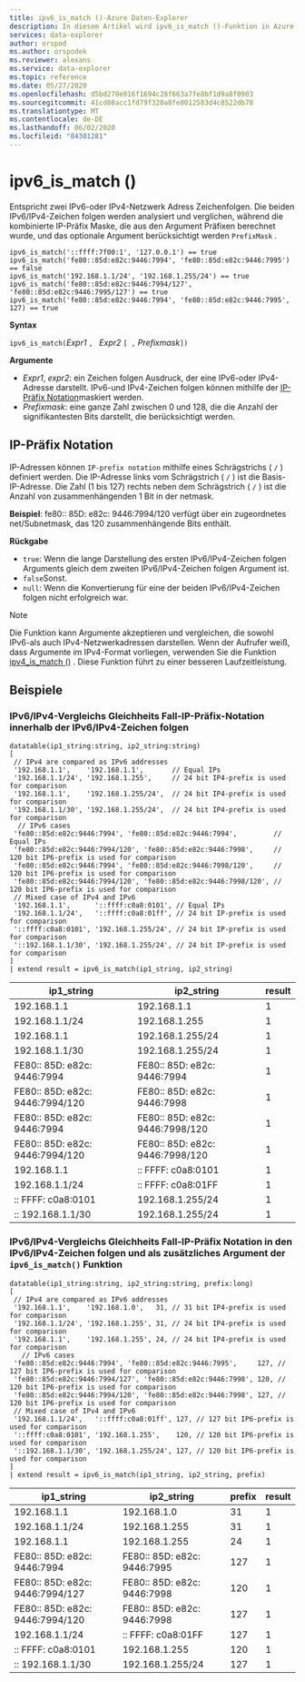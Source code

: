 ```yaml
---
title: ipv6_is_match ()-Azure Daten-Explorer
description: In diesem Artikel wird ipv6_is_match ()-Funktion in Azure Daten-Explorer beschrieben.
services: data-explorer
author: orspod
ms.author: orspodek
ms.reviewer: alexans
ms.service: data-explorer
ms.topic: reference
ms.date: 05/27/2020
ms.openlocfilehash: d5bd270e016f1694c28f663a7fe8bf1d9a8f0903
ms.sourcegitcommit: 41cd88acc1fd79f320a8fe8012583d4c8522db78
ms.translationtype: MT
ms.contentlocale: de-DE
ms.lasthandoff: 06/02/2020
ms.locfileid: "84301281"
---
```

# <a name="ipv6_is_match"></a>ipv6_is_match ()

Entspricht zwei IPv6-oder IPv4-Netzwerk Adress Zeichenfolgen. Die beiden IPv6/IPv4-Zeichen folgen werden analysiert und verglichen, während die kombinierte IP-Präfix Maske, die aus den Argument Präfixen berechnet wurde, und das optionale Argument berücksichtigt werden `PrefixMask` .

```kusto
ipv6_is_match('::ffff:7f00:1', '127.0.0.1') == true
ipv6_is_match('fe80::85d:e82c:9446:7994', 'fe80::85d:e82c:9446:7995') == false
ipv6_is_match('192.168.1.1/24', '192.168.1.255/24') == true
ipv6_is_match('fe80::85d:e82c:9446:7994/127', 'fe80::85d:e82c:9446:7995/127') == true
ipv6_is_match('fe80::85d:e82c:9446:7994', 'fe80::85d:e82c:9446:7995', 127) == true
```

**Syntax**

`ipv6_is_match(`*Expr1* `, ` *Expr2* `[ ,` *Prefixmask*`])`

**Argumente**

* *Expr1*, *expr2*: ein Zeichen folgen Ausdruck, der eine IPv6-oder IPv4-Adresse darstellt. IPv6-und IPv4-Zeichen folgen können mithilfe der [IP-Präfix Notation](#ip-prefix-notation)maskiert werden.
* *Prefixmask*: eine ganze Zahl zwischen 0 und 128, die die Anzahl der signifikantesten Bits darstellt, die berücksichtigt werden.

## <a name="ip-prefix-notation"></a>IP-Präfix Notation
 
IP-Adressen können `IP-prefix notation` mithilfe eines Schrägstrichs ( `/` ) definiert werden.
Die IP-Adresse links vom Schrägstrich ( `/` ) ist die Basis-IP-Adresse. Die Zahl (1 bis 127) rechts neben dem Schrägstrich ( `/` ) ist die Anzahl von zusammenhängenden 1 Bit in der netmask. 

**Beispiel**: fe80:: 85D: e82c: 9446:7994/120 verfügt über ein zugeordnetes net/Subnetmask, das 120 zusammenhängende Bits enthält.

**Rückgabe**

* `true`: Wenn die lange Darstellung des ersten IPv6/IPv4-Zeichen folgen Arguments gleich dem zweiten IPv6/IPv4-Zeichen folgen Argument ist.
* `false`Sonst.
* `null`: Wenn die Konvertierung für eine der beiden IPv6/IPv4-Zeichen folgen nicht erfolgreich war.

> [!Note]
> Die Funktion kann Argumente akzeptieren und vergleichen, die sowohl IPv6-als auch IPv4-Netzwerkadressen darstellen. Wenn der Aufrufer weiß, dass Argumente im IPv4-Format vorliegen, verwenden Sie die Funktion [ipv4_is_match ()](./ipv4-is-matchfunction.md) . Diese Funktion führt zu einer besseren Laufzeitleistung.

## <a name="examples"></a>Beispiele

### <a name="ipv6ipv4-comparison-equality-case---ip-prefix-notation-specified-inside-the-ipv6ipv4-strings"></a>IPv6/IPv4-Vergleichs Gleichheits Fall-IP-Präfix-Notation innerhalb der IPv6/IPv4-Zeichen folgen

<!-- csl: https://help.kusto.windows.net/Samples -->
```kusto
datatable(ip1_string:string, ip2_string:string)
[
 // IPv4 are compared as IPv6 addresses
 '192.168.1.1',    '192.168.1.1',       // Equal IPs
 '192.168.1.1/24', '192.168.1.255',     // 24 bit IP4-prefix is used for comparison
 '192.168.1.1',    '192.168.1.255/24',  // 24 bit IP4-prefix is used for comparison
 '192.168.1.1/30', '192.168.1.255/24',  // 24 bit IP4-prefix is used for comparison
  // IPv6 cases
 'fe80::85d:e82c:9446:7994', 'fe80::85d:e82c:9446:7994',         // Equal IPs
 'fe80::85d:e82c:9446:7994/120', 'fe80::85d:e82c:9446:7998',     // 120 bit IP6-prefix is used for comparison
 'fe80::85d:e82c:9446:7994', 'fe80::85d:e82c:9446:7998/120',     // 120 bit IP6-prefix is used for comparison
 'fe80::85d:e82c:9446:7994/120', 'fe80::85d:e82c:9446:7998/120', // 120 bit IP6-prefix is used for comparison
 // Mixed case of IPv4 and IPv6
 '192.168.1.1',      '::ffff:c0a8:0101', // Equal IPs
 '192.168.1.1/24',   '::ffff:c0a8:01ff', // 24 bit IP-prefix is used for comparison
 '::ffff:c0a8:0101', '192.168.1.255/24', // 24 bit IP-prefix is used for comparison
 '::192.168.1.1/30', '192.168.1.255/24', // 24 bit IP-prefix is used for comparison
]
| extend result = ipv6_is_match(ip1_string, ip2_string)
```

|ip1_string|ip2_string|result|
|---|---|---|
|192.168.1.1|192.168.1.1|1|
|192.168.1.1/24|192.168.1.255|1|
|192.168.1.1|192.168.1.255/24|1|
|192.168.1.1/30|192.168.1.255/24|1|
|FE80:: 85D: e82c: 9446:7994|FE80:: 85D: e82c: 9446:7994|1|
|FE80:: 85D: e82c: 9446:7994/120|FE80:: 85D: e82c: 9446:7998|1|
|FE80:: 85D: e82c: 9446:7994|FE80:: 85D: e82c: 9446:7998/120|1|
|FE80:: 85D: e82c: 9446:7994/120|FE80:: 85D: e82c: 9446:7998/120|1|
|192.168.1.1|:: FFFF: c0a8:0101|1|
|192.168.1.1/24|:: FFFF: c0a8:01FF|1|
|:: FFFF: c0a8:0101|192.168.1.255/24|1|
|:: 192.168.1.1/30|192.168.1.255/24|1|


### <a name="ipv6ipv4-comparison-equality-case--ip-prefix-notation-specified-inside-the-ipv6ipv4-strings-and-as-additional-argument-of-the-ipv6_is_match-function"></a>IPv6/IPv4-Vergleichs Gleichheits Fall-IP-Präfix Notation in den IPv6/IPv4-Zeichen folgen und als zusätzliches Argument der `ipv6_is_match()` Funktion

<!-- csl: https://help.kusto.windows.net/Samples -->
```kusto
datatable(ip1_string:string, ip2_string:string, prefix:long)
[
 // IPv4 are compared as IPv6 addresses 
 '192.168.1.1',    '192.168.1.0',   31, // 31 bit IP4-prefix is used for comparison
 '192.168.1.1/24', '192.168.1.255', 31, // 24 bit IP4-prefix is used for comparison
 '192.168.1.1',    '192.168.1.255', 24, // 24 bit IP4-prefix is used for comparison
   // IPv6 cases
 'fe80::85d:e82c:9446:7994', 'fe80::85d:e82c:9446:7995',     127, // 127 bit IP6-prefix is used for comparison
 'fe80::85d:e82c:9446:7994/127', 'fe80::85d:e82c:9446:7998', 120, // 120 bit IP6-prefix is used for comparison
 'fe80::85d:e82c:9446:7994/120', 'fe80::85d:e82c:9446:7998', 127, // 120 bit IP6-prefix is used for comparison
 // Mixed case of IPv4 and IPv6
 '192.168.1.1/24',   '::ffff:c0a8:01ff', 127, // 127 bit IP6-prefix is used for comparison
 '::ffff:c0a8:0101', '192.168.1.255',    120, // 120 bit IP6-prefix is used for comparison
 '::192.168.1.1/30', '192.168.1.255/24', 127, // 120 bit IP6-prefix is used for comparison
]
| extend result = ipv6_is_match(ip1_string, ip2_string, prefix)
```

|ip1_string|ip2_string|prefix|result|
|---|---|---|---|
|192.168.1.1|192.168.1.0|31|1|
|192.168.1.1/24|192.168.1.255|31|1|
|192.168.1.1|192.168.1.255|24|1|
|FE80:: 85D: e82c: 9446:7994|FE80:: 85D: e82c: 9446:7995|127|1|
|FE80:: 85D: e82c: 9446:7994/127|FE80:: 85D: e82c: 9446:7998|120|1|
|FE80:: 85D: e82c: 9446:7994/120|FE80:: 85D: e82c: 9446:7998|127|1|
|192.168.1.1/24|:: FFFF: c0a8:01FF|127|1|
|:: FFFF: c0a8:0101|192.168.1.255|120|1|
|:: 192.168.1.1/30|192.168.1.255/24|127|1|
